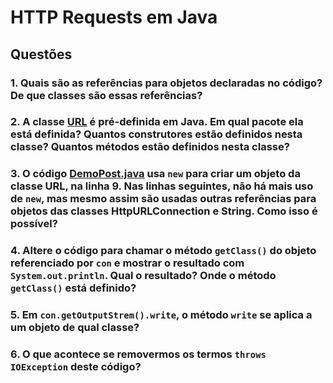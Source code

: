 # HTTP Requests em Java

## Questões
### 1. Quais são as referências para objetos declaradas no código? De que classes são essas referências?
### 2. A classe [URL](https://docs.oracle.com/javase/8/docs/api/java/net/URL.html) é pré-definida em Java. Em qual pacote ela está definida? Quantos construtores estão definidos nesta classe? Quantos métodos estão definidos nesta classe?
### 3. O código [DemoPost.java](DemoPost.java) usa `new` para criar um objeto da classe URL, na linha 9. Nas linhas seguintes, não há mais uso de `new`, mas mesmo assim são usadas outras referências para objetos das classes HttpURLConnection e String. Como isso é possível?
### 4. Altere o código para chamar o método `getClass()` do objeto referenciado por `con` e mostrar o resultado com `System.out.println`. Qual o resultado? Onde o método `getClass()` está definido?
### 5. Em `con.getOutputStrem().write`, o método `write` se aplica a um objeto de qual classe?
### 6. O que acontece se removermos os termos `throws IOException` deste código?